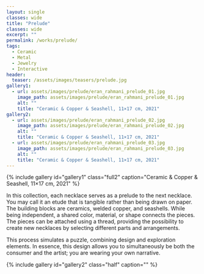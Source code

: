 ```yaml
---
layout: single
classes: wide
title: "Prelude"
classes: wide
excerpt: ""
permalink: /works/prelude/
tags:
  - Ceramic
  - Metal
  - Jewelry
  - Interactive
header:
  teaser: /assets/images/teasers/prelude.jpg 
gallery1:
  - url: assets/images/prelude/eran_rahmani_prelude_01.jpg
    image_path: assets/images/prelude/eran_rahmani_prelude_01.jpg
    alt: ""
    title: "Ceramic & Copper & Seashell, 11×17 cm, 2021"
gallery2:
  - url: assets/images/prelude/eran_rahmani_prelude_02.jpg
    image_path: assets/images/prelude/eran_rahmani_prelude_02.jpg
    alt: ""
    title: "Ceramic & Copper & Seashell, 11×17 cm, 2021"
  - url: assets/images/prelude/eran_rahmani_prelude_03.jpg
    image_path: assets/images/prelude/eran_rahmani_prelude_03.jpg
    alt: ""
    title: "Ceramic & Copper & Seashell, 11×17 cm, 2021"
---
```


{% include gallery id="gallery1" class="full2" caption="Ceramic & Copper & Seashell, 11×17 cm, 2021" %}

In this collection, each necklace serves as a prelude to the next necklace. You may call it an etude that is tangible rather than being drawn on paper. The building blocks are ceramics, welded copper, and seashells. While being independent, a shared color, material, or shape connects the pieces. The pieces can be attached using a thread, providing the possibility to create new necklaces by selecting different parts and arrangements. 

This process simulates a puzzle, combining design and exploration elements. In essence, this design allows you to simultaneously be both the consumer and the artist; you are wearing your own narrative. 

{% include gallery id="gallery2" class="half" caption="" %}
